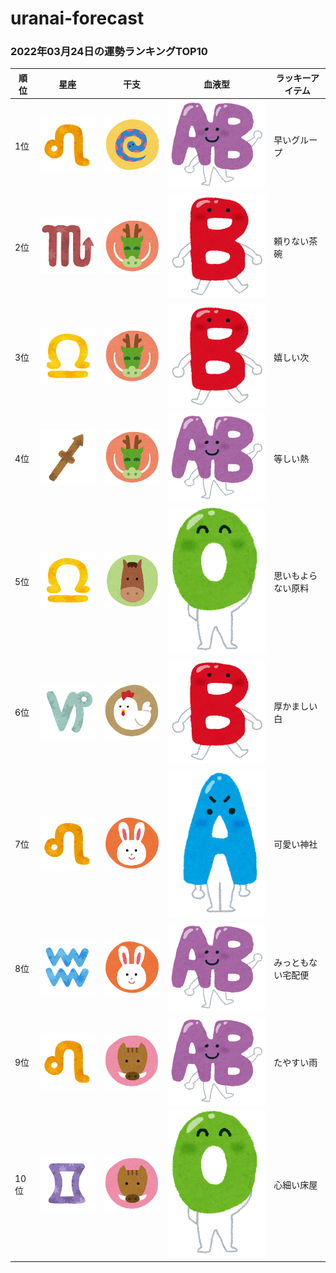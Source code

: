 # uranai-forecast

### 2022年03月24日の運勢ランキングTOP10
|順位|星座|干支|血液型|ラッキーアイテム|
|-----------|-----------|-----------|-----------|-----------|
|1位|<img src='imgs/sign/small/seiza_mark05_shishi.png'>|<img src='imgs/eto/small/eto_mark06_hebi.png'>|<img src='imgs/blood/small/ketsuekigata_ab.png'>|早いグループ|
|2位|<img src='imgs/sign/small/seiza_mark08_sasori.png'>|<img src='imgs/eto/small/eto_mark05_tatsu.png'>|<img src='imgs/blood/small/ketsuekigata_b.png'>|頼りない茶碗|
|3位|<img src='imgs/sign/small/seiza_mark07_tenbin.png'>|<img src='imgs/eto/small/eto_mark05_tatsu.png'>|<img src='imgs/blood/small/ketsuekigata_b.png'>|嬉しい次|
|4位|<img src='imgs/sign/small/seiza_mark09_ite.png'>|<img src='imgs/eto/small/eto_mark05_tatsu.png'>|<img src='imgs/blood/small/ketsuekigata_ab.png'>|等しい熱|
|5位|<img src='imgs/sign/small/seiza_mark07_tenbin.png'>|<img src='imgs/eto/small/eto_mark07_uma.png'>|<img src='imgs/blood/small/ketsuekigata_o.png'>|思いもよらない原料|
|6位|<img src='imgs/sign/small/seiza_mark10_yagi.png'>|<img src='imgs/eto/small/eto_mark10_tori.png'>|<img src='imgs/blood/small/ketsuekigata_b.png'>|厚かましい白|
|7位|<img src='imgs/sign/small/seiza_mark05_shishi.png'>|<img src='imgs/eto/small/eto_mark04_usagi.png'>|<img src='imgs/blood/small/ketsuekigata_a.png'>|可愛い神社|
|8位|<img src='imgs/sign/small/seiza_mark11_mizugame.png'>|<img src='imgs/eto/small/eto_mark04_usagi.png'>|<img src='imgs/blood/small/ketsuekigata_ab.png'>|みっともない宅配便|
|9位|<img src='imgs/sign/small/seiza_mark05_shishi.png'>|<img src='imgs/eto/small/eto_mark12_inoshishi.png'>|<img src='imgs/blood/small/ketsuekigata_ab.png'>|たやすい雨|
|10位|<img src='imgs/sign/small/seiza_mark03_futago.png'>|<img src='imgs/eto/small/eto_mark12_inoshishi.png'>|<img src='imgs/blood/small/ketsuekigata_o.png'>|心細い床屋|

